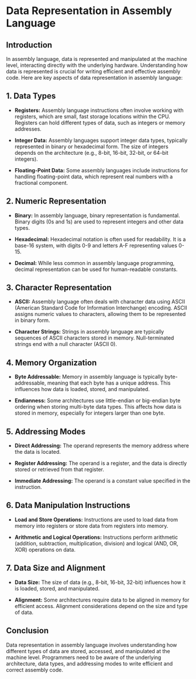 # Data Representation in Assembly Language

## Introduction

In assembly language, data is represented and manipulated at the machine level, interacting directly with the underlying hardware. Understanding how data is represented is crucial for writing efficient and effective assembly code. Here are key aspects of data representation in assembly language:

## 1. **Data Types**

- **Registers:** Assembly language instructions often involve working with registers, which are small, fast storage locations within the CPU. Registers can hold different types of data, such as integers or memory addresses.

- **Integer Data:** Assembly languages support integer data types, typically represented in binary or hexadecimal form. The size of integers depends on the architecture (e.g., 8-bit, 16-bit, 32-bit, or 64-bit integers).

- **Floating-Point Data:** Some assembly languages include instructions for handling floating-point data, which represent real numbers with a fractional component.

## 2. **Numeric Representation**

- **Binary:** In assembly language, binary representation is fundamental. Binary digits (0s and 1s) are used to represent integers and other data types.

- **Hexadecimal:** Hexadecimal notation is often used for readability. It is a base-16 system, with digits 0-9 and letters A-F representing values 0-15.

- **Decimal:** While less common in assembly language programming, decimal representation can be used for human-readable constants.

## 3. **Character Representation**

- **ASCII:** Assembly language often deals with character data using ASCII (American Standard Code for Information Interchange) encoding. ASCII assigns numeric values to characters, allowing them to be represented in binary form.

- **Character Strings:** Strings in assembly language are typically sequences of ASCII characters stored in memory. Null-terminated strings end with a null character (ASCII 0).

## 4. **Memory Organization**

- **Byte Addressable:** Memory in assembly language is typically byte-addressable, meaning that each byte has a unique address. This influences how data is loaded, stored, and manipulated.

- **Endianness:** Some architectures use little-endian or big-endian byte ordering when storing multi-byte data types. This affects how data is stored in memory, especially for integers larger than one byte.

## 5. **Addressing Modes**

- **Direct Addressing:** The operand represents the memory address where the data is located.

- **Register Addressing:** The operand is a register, and the data is directly stored or retrieved from that register.

- **Immediate Addressing:** The operand is a constant value specified in the instruction.

## 6. **Data Manipulation Instructions**

- **Load and Store Operations:** Instructions are used to load data from memory into registers or store data from registers into memory.

- **Arithmetic and Logical Operations:** Instructions perform arithmetic (addition, subtraction, multiplication, division) and logical (AND, OR, XOR) operations on data.

## 7. **Data Size and Alignment**

- **Data Size:** The size of data (e.g., 8-bit, 16-bit, 32-bit) influences how it is loaded, stored, and manipulated.

- **Alignment:** Some architectures require data to be aligned in memory for efficient access. Alignment considerations depend on the size and type of data.

## Conclusion

Data representation in assembly language involves understanding how different types of data are stored, accessed, and manipulated at the machine level. Programmers need to be aware of the underlying architecture, data types, and addressing modes to write efficient and correct assembly code.
